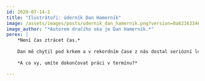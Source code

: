 ```yaml
---
id: 2020-07-14-1
title: "Ilustrátoři: úderník Dan Hamerník"
image: /assets/images/posts/udernik_dan_hamernik.png?version=0a621633465f0713f3388ca6b1bb665f
image_author: "*Autorem dračího oka je Dan Hamerník.*"
perex: |
    *Není čas ztrácet čas.*
    
    Dan mě chytil pod krkem a v rekordním čase z nás dostal seriózní logo. A tím byl oficiálně stvrzen Dračí odkaz.
    
    *A co vy, umíte dokončovat práci v termínu?*

---
```


